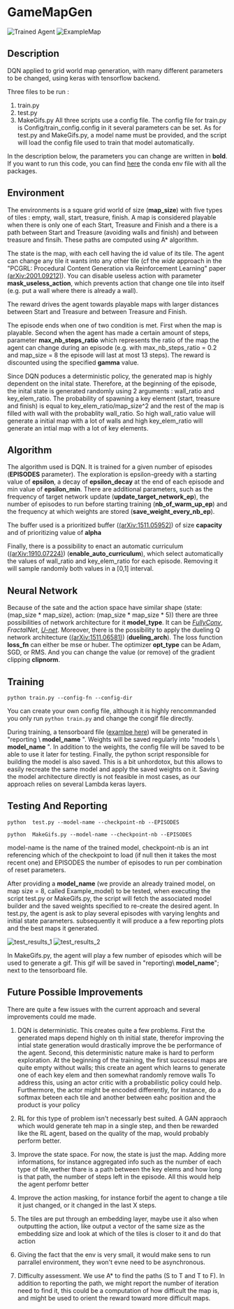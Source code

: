 # GameMapGen

[agent_gif]: https://github.com/Pierrolo/GameMapGen/blob/main/content/example.gif "Trained Agent"
[ExampleMap]: https://github.com/Pierrolo/GameMapGen/blob/main/content/example_map.png "ExampleMap"

![Trained Agent][agent_gif]
![ExampleMap][ExampleMap]

## Description 


DQN applied to grid world map generation, with many different parameters to be changed, using keras with tensorflow backend.


Three files to be run :
1. train.py 
2. test.py
3. MakeGifs.py
All three scripts use a config file. 
The config file for train.py is  Config/train_config.config in it several parameters can be set.
As for test.py and MakeGifs.py, a model name must be provided, and the script will load the config file used to train that model automatically.


In the description below, the parameters you can change are written in __bold__.
If you want to run this code, you can find [here](https://github.com/Pierrolo/GameMapGen/blob/main/content/environment_conda.yml) the conda env file with all the packages.



## Environment
The environments is a square grid world of size (__map_size__) with five types of tiles : empty, wall, start, treasure, finish.
A map is considered playable when there is only one of each Start, Treasure and Finish and a there is a path between Start and Treasure (avoiding walls and finish) and between treasure and finsih. These paths are computed using A* algorithm.


The state is the map, with each cell having the id value of its tile.
The agent can change any tile it wants into any other tile (cf the _wide_ approach in the "PCGRL: Procedural Content Generation via Reinforcement Learning" paper [(arXiv:2001.09212)](https://arxiv.org/abs/2001.09212)). You can disable useless action with parameter __mask_useless_action__, which prevents action that change one tile into itself (e.g. put a wall where there is already a wall).


The reward drives the agent towards playable maps with larger distances between Start and Treasure and between Treasure and Finish.


The episode ends when one of two condition is met. First when the map is playable. Second when the agent has made a certain amount of steps, parameter __max_nb_steps_ratio__ which represents the ratio of the map the agent can change during an episode (e.g. with max_nb_steps_ratio = 0.2 and map_size = 8 the episode will last at most 13 steps).
The reward is discounted using the specified __gamma__ value.

Since DQN poduces a deterministic policy, the generated map is highly dependent on the inital state. Therefore, at the beginning of the episode, the inital state is generated randomly using 2 arguments : wall_ratio and key_elem_ratio. The probability of spawning a key element (start, treasure and finish) is equal to key_elem_ratio/map_size^2 and the rest of the map is filled with wall with the probablity wall_ratio. So high wall_ratio value will generate a initial map with a lot of walls and high key_elem_ratio will generate an intial map with a lot of key elements.


## Algorithm
The algorithm used is DQN. It is trained for a given number of episodes (__EPISODES__ parameter).
The exploration is epsilon-greedy with a starting value of __epsilon__, a decay of  __epsilon_decay__ at the end of each episode and min value of  __epsilon_min__. There are additional parameters, such as the frequency of target network update (__update_target_network_ep__), the number of episodes to run before starting training (__nb_of_warm_up_ep__) and the frequency at which weights are stored (__save_weight_every_nb_ep__). 

The buffer used is a prioritized buffer ([(arXiv:1511.05952)](https://arxiv.org/abs/1511.05952)) of size __capacity__ and of prioritizing value of __alpha__

Finally, there is a possibility to enact an automatic curriculum ([(arXiv:1910.07224)](https://arxiv.org/abs/1910.07224)) (__enable_auto_curriculum__), which select automatically the values of wall_ratio and key_elem_ratio for each episode. Removing it will sample randomly both values in a \[0,1\] interval.




## Neural Network

Because of the sate and the action space have similar shape (state: (map_size * map_size), action: (map_size * map_size * 5)) there are three possibilities of network architecture for it __model_type__.
It can be [_FullyConv_](https://github.com/Pierrolo/GameMapGen/blob/main/content/model_FullyConv.png), _FractalNet_, [_U-net_](https://github.com/Pierrolo/GameMapGen/blob/main/content/model_Unet.png).
Moreover, there is the possibility to apply the dueling Q network architecture ([(arXiv:1511.06581)](https://arxiv.org/abs/1511.06581)) (__dueling_arch__).
The loss function __loss_fn__ can either be mse or huber. The optimizer __opt_type__ can be Adam, SGD, or RMS. And you can change the value (or remove) of the gradient clipping __clipnorm__.


## Training
```
python train.py --config-fn --config-dir
```
You can create your own config file, although it is highly rencommanded you only run ``` python train.py ``` and change the congif file directly. 

During training, a tensorboard file ([examlpe here](https://github.com/Pierrolo/GameMapGen/blob/main/content/tensorboard_example.PNG)) will be generated in "reporting \ __model_name__ \".
Weights will be saved regularly into "models \ __model_name__ \". In addition to the weights, the config file will be saved to be able to use it later for testing. Finally, the python script responsible for building the model is also saved. This is a bit unhordotox, but this allows to easily recreate the same model and apply the saved weights on it. Saving the model architecture directly is not feasible in most cases, as our approach relies on several Lambda keras layers.



## Testing And Reporting
```
python  test.py --model-name --checkpoint-nb --EPISODES
```
```
python  MakeGifs.py --model-name --checkpoint-nb --EPISODES  
```
model-name is the name of the trained model, checkpoint-nb is an int referencing which of the checkpoint to load (if null then it takes the most recent one) and EPISODES the number of episodes to run per combination of reset parameters.

After providing a __model_name__ (we provide an already trained model, on map size = 8, called Example_model) to be tested, when executing the script test.py or MakeGifs.py, the script will fetch the associated model builder and the saved weights specified to re-create the desired agent.
In test.py, the agent is ask to play several episodes with varying lenghts and initial state parameters. subsequently it will produce a a few reporting plots and the best maps it generated.

[image_test_1]: https://github.com/Pierrolo/GameMapGen/blob/main/content/test_results_1.png "test_results_1"
[image_test_2]: https://github.com/Pierrolo/GameMapGen/blob/main/content/test_results_2.png "test_results_2"

![test_results_1][image_test_1] ![test_results_2][image_test_2]

In MakeGifs.py, the agent will play a few number of episodes which will be used to generate a gif. This gif will be saved in "reporting\ __model_name__"; next to the tensorboard file.



## Future Possible Improvements

There are quite a few issues with the current approach and several improvements could me made.


1. DQN is deterministic. This creates quite a few problems. First the generated maps depend highly on th initial state, therefor improving the intial state generation would drastically improve the be performance of the agent.
Second, this deterministic nature make is hard to perform exploration. At the beginning of the training, the first successul maps are quite empty without walls; this create an agent which learns to generate one of each key elem and then somewhat randomly remove walls
To address this, using an actor critic with a probabilistic policy could help. Furthermore, the actor might be encoded differently, for instance, do a softmax beteen each tile and another between eahc position and the product is your policy

2. RL for this type of problem isn't necessarly best suited. A GAN appraoch which would generate teh map in a single step, and then be rewarded like the RL agent, based on the quality of the map, would probably perform better.

3. Improve the state space. For now, the state is just the map. Adding more informations, for instance aggregated info such as the number of each type of tile,wether thare is a path between the key elems and how long is that path, the number of steps left in the episode. All this would help the agent perfomr better

4. Improve the action masking, for instance forbif the agent to change a tile it just changed, or it changed in the last X steps.

5. The tiles are put through an embedding layer, maybe use it also when outputting the action, like output a vector of the same size as the embedding size and look at which of the tiles is closer to it and do that action

6. Giving the fact that the env is very small, it would make sens to run parrallel environment, they won't evne need to be asynchronous.

7. Difficulty assessment. We use A* to find the paths (S to T and T to F). In addition to reporting the path, we might report the number of iteration need to find it, this could be a computation of how difficult the map is, and might be used to orient the reward toward more difficult maps.

